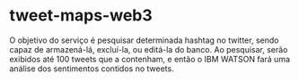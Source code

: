 # tweet-maps-web3

O objetivo do serviço é pesquisar determinada hashtag no twitter, sendo capaz de armazená-lá, excluí-la, ou editá-la do banco.
Ao pesquisar, serão exibidos até 100 tweets que a contenham, e então o IBM WATSON fará uma análise dos sentimentos contidos no tweets.

